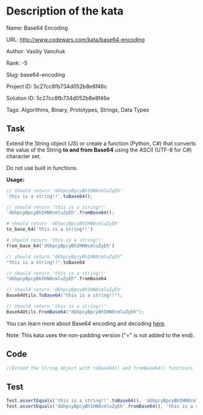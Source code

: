 # Description of the kata

Name: Base64 Encoding

URL: http://www.codewars.com/kata/base64-encoding

Author: Vasiliy Vanchuk

Rank: -5

Slug: base64-encoding

Project ID: 5c27cc8fb734d052b8e8f46c

Solution ID: 5c27cc8fb734d052b8e8f46e

Tags: Algorithms, Binary, Prototypes, Strings, Data Types

## Task

Extend the String object (JS) or create a function (Python, C#) that converts the value of the String **to and from Base64** using the ASCII (UTF-8 for C#) character set.

Do not use built in functions.

**Usage:**
```javascript
// should return 'dGhpcyBpcyBhIHN0cmluZyEh'
'this is a string!!'.toBase64(); 

// should return 'this is a string!!'
'dGhpcyBpcyBhIHN0cmluZyEh'.fromBase64(); 
```
```python
# should return 'dGhpcyBpcyBhIHN0cmluZyEh'
to_base_64('this is a string!!')

# should return 'this is a string!!'
from_base_64('dGhpcyBpcyBhIHN0cmluZyEh')
```
```swift
// should return "dGhpcyBpcyBhIHN0cmluZyEh"
"this is a string!!".toBase64 

// should return 'this is a string!!'
"dGhpcyBpcyBhIHN0cmluZyEh".fromBase64
```
``` csharp
// should return 'dGhpcyBpcyBhIHN0cmluZyEh'
Base64Utils.ToBase64("this is a string!!");

// should return 'this is a string!!'
Base64Utils.FromBase64("dGhpcyBpcyBhIHN0cmluZyEh");
```

You can learn more about Base64 encoding and decoding <a href="http://en.wikipedia.org/wiki/Base64">here</a>.

Note: This kata uses the non-padding version ("=" is not added to the end).


## Code

```javascript
//Extend the String object with toBase64() and fromBase64() functions
```

## Test

```javascript
Test.assertEquals('this is a string!!'.toBase64(), 'dGhpcyBpcyBhIHN0cmluZyEh');
Test.assertEquals('dGhpcyBpcyBhIHN0cmluZyEh'.fromBase64(), 'this is a string!!');

```

